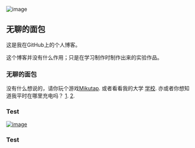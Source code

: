 ![image](http://b-ssl.duitang.com/uploads/blog/201510/20/20151020200027_ESUjG.jpeg)
## 无聊的面包

这是我在GitHub上的个人博客。

这个博客并没有什么作用；只是在学习制作时制作出来的实验作品。

### 无聊的面包

没有什么想说的，请你玩个游戏[Mikutap](https://aidn.jp/mikutap/).
或者看看我的大学   [学校](http://www.gdlgxy.com).
亦或者你想知道我平时在哪里充电吗？  [1](https://www.runoob.com).  [2](www.github.com).

### Test
[![image](http://b-ssl.duitang.com/uploads/blog/201510/20/20151020200027_ESUjG.jpeg)](SCP1783.github.io/Chieftain)
### Test

